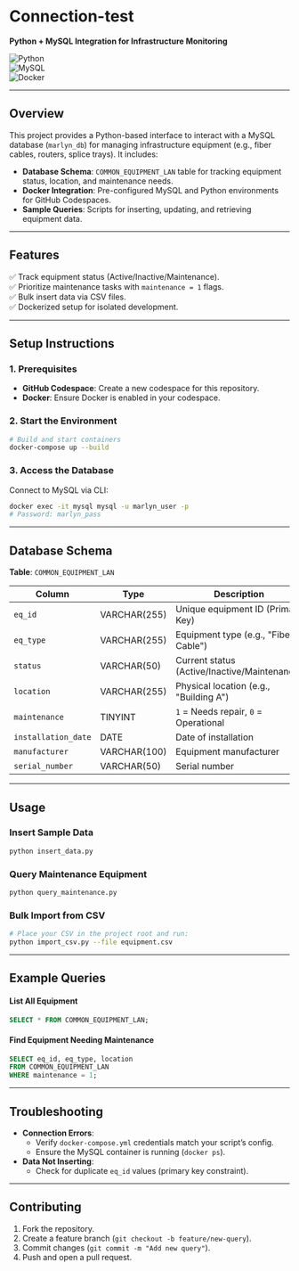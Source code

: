 # Connection-test

**Python + MySQL Integration for Infrastructure Monitoring**  

![Python](https://img.shields.io/badge/Python-3.9-blue)  
![MySQL](https://img.shields.io/badge/MySQL-8.0-green)  
![Docker](https://img.shields.io/badge/Docker-✅-blue)  

---

## **Overview**  
This project provides a Python-based interface to interact with a MySQL database (`marlyn_db`) for managing infrastructure equipment (e.g., fiber cables, routers, splice trays). It includes:  
- **Database Schema**: `COMMON_EQUIPMENT_LAN` table for tracking equipment status, location, and maintenance needs.  
- **Docker Integration**: Pre-configured MySQL and Python environments for GitHub Codespaces.  
- **Sample Queries**: Scripts for inserting, updating, and retrieving equipment data.  

---

## **Features**  
✅ Track equipment status (Active/Inactive/Maintenance).  
✅ Prioritize maintenance tasks with `maintenance = 1` flags.  
✅ Bulk insert data via CSV files.  
✅ Dockerized setup for isolated development.  

---

## **Setup Instructions**  

### **1. Prerequisites**  
- **GitHub Codespace**: Create a new codespace for this repository.  
- **Docker**: Ensure Docker is enabled in your codespace.  

### **2. Start the Environment**  
```bash  
# Build and start containers  
docker-compose up --build  
```  

### **3. Access the Database**  
Connect to MySQL via CLI:  
```bash  
docker exec -it mysql mysql -u marlyn_user -p  
# Password: marlyn_pass  
```  

---

## **Database Schema**  
**Table**: `COMMON_EQUIPMENT_LAN`  

| Column             | Type         | Description                              |  
|---------------------|--------------|------------------------------------------|  
| `eq_id`            | VARCHAR(255) | Unique equipment ID (Primary Key)        |  
| `eq_type`          | VARCHAR(255) | Equipment type (e.g., "Fiber Cable")     |  
| `status`           | VARCHAR(50)  | Current status (Active/Inactive/Maintenance) |  
| `location`         | VARCHAR(255) | Physical location (e.g., "Building A")   |  
| `maintenance`      | TINYINT      | `1` = Needs repair, `0` = Operational    |  
| `installation_date`| DATE         | Date of installation                     |  
| `manufacturer`     | VARCHAR(100) | Equipment manufacturer                   |  
| `serial_number`    | VARCHAR(50)  | Serial number                            |  

---

## **Usage**  

### **Insert Sample Data**  
```python  
python insert_data.py  
```  

### **Query Maintenance Equipment**  
```python  
python query_maintenance.py  
```  

### **Bulk Import from CSV**  
```bash  
# Place your CSV in the project root and run:  
python import_csv.py --file equipment.csv  
```  

---

## **Example Queries**  

#### **List All Equipment**  
```sql  
SELECT * FROM COMMON_EQUIPMENT_LAN;  
```  

#### **Find Equipment Needing Maintenance**  
```sql  
SELECT eq_id, eq_type, location  
FROM COMMON_EQUIPMENT_LAN  
WHERE maintenance = 1;  
```  

---

## **Troubleshooting**  
- **Connection Errors**:  
  - Verify `docker-compose.yml` credentials match your script’s config.  
  - Ensure the MySQL container is running (`docker ps`).  
- **Data Not Inserting**:  
  - Check for duplicate `eq_id` values (primary key constraint).  

---

## Contributing
1. Fork the repository.  
2. Create a feature branch (`git checkout -b feature/new-query`).  
3. Commit changes (`git commit -m "Add new query"`).  
4. Push and open a pull request.  
